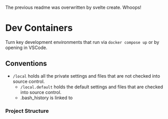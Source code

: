 The previous readme was overwritten by svelte create. Whoops!

# Dev Containers

Turn key development environments that run via `docker compose up` or by opening in VSCode.

## Conventions

- `/local` holds all the private settings and files that are not checked into source control.
  - `/local.default` holds the default settings and files that are checked into source control.
  - .bash_history is linked to

### Project Structure
